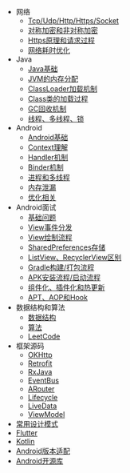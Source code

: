 - 网络
  - [Tcp/Udp/Http/Https/Socket](/internet/Tcp和Udp和Http和Https和Socket.md)
  - [对称加密和非对称加密](/internet/对称加密和非对称加密.md)
  - [Https原理和请求过程](/internet/Https原理和请求过程.md)
  - [网络耗时优化](/internet/网络耗时优化.md)
- Java
  - [Java基础](/java/Java基础.md)
  - [JVM的内存分配](/java/JVM的内存分配.md)
  - [ClassLoader加载机制](/java/ClassLoader加载机制.md)
  - [Class类的加载过程](/java/Class类的加载过程.md)
  - [GC回收机制](/java/GC回收机制.md)
  - [线程、多线程、锁](/java/线程、多线程、锁.md)
- Android
  - [Android基础](/android/Android基础.md)
  - [Context理解](/android/Context理解.md)
  - [Handler机制](/android/Handler机制.md)
  - [Binder机制](/android/Binder机制.md)
  - [进程和多线程](/android/进程和多线程.md)
  - [内存泄漏](/interview/内存泄漏.md)
  - [优化相关](/android/优化相关.md)
- Android面试
  - [基础问题](/interview/基础问题.md)
  - [View事件分发](/interview/View事件分发.md)
  - [View绘制流程](/interview/View绘制流程.md)
  - [SharedPreferences存储](/interview/SharedPreferences存储.md)
  - [ListView、RecyclerView区别](/interview/ListView、RecyclerView区别.md)
  - [Gradle构建/打包流程](/interview/Gradle构建和打包流程.md)
  - [APK安装流程/启动流程](/interview/APK安装流程.md)
  - [组件化、插件化和热更新](/interview/组件化、插件化和热更新.md)
  - [APT、AOP和Hook](/interview/APT、AOP和Hook.md)
- 数据结构和算法
  - [数据结构](/algorithm/数据结构.md)
  - [算法](/algorithm/算法.md)
  - [LeetCode](/algorithm/LeetCode.md)
- 框架源码
  - [OKHttp](/frame/OKHttp.md)
  - [Retrofit](/frame/Retrofit.md)
  - [RxJava](/frame/RxJava.md)
  - [EventBus](/frame/EventBus.md)
  - [ARouter](/frame/ARouter.md)
  - [Lifecycle](/frame/Lifecycle.md)
  - [LiveData](/frame/LiveData.md)
  - [ViewModel](/frame/ViewModel.md)
- [常用设计模式](/one/常用设计模式.md)
- [Flutter](/one/Flutter.md)
- [Kotlin](/one/Kotlin.md)
- [Android版本适配](/android/Android版本适配.md)
- [Android开源库](/one/Android开源库.md)
